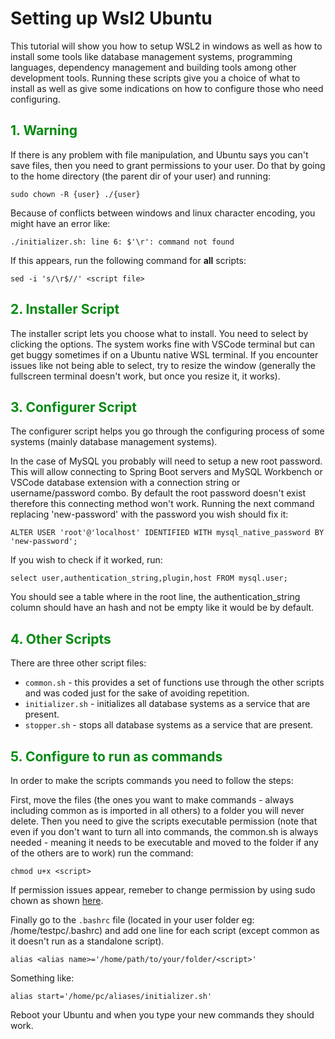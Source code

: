# Setting up Wsl2 Ubuntu

This tutorial will show you how to setup WSL2 in windows as well as how to install some tools like database management systems, programming languages, dependency management and building tools among other development tools. Running these scripts give you a choice of what to install as well as give some indications on how to configure those who need configuring.

## <span style="color: #028A0F">**1. Warning**</span>

If there is any problem with file manipulation, and Ubuntu says you can't save files, then you need to grant permissions to your user. Do that by going to the home directory (the parent dir of your user) and running:

    sudo chown -R {user} ./{user}

Because of conflicts between windows and linux character encoding, you might have an error like:

    ./initializer.sh: line 6: $'\r': command not found

If this appears, run the following command for **all** scripts:

    sed -i 's/\r$//' <script file>

## <span style="color: #028A0F">**2. Installer Script**</span>

The installer script lets you choose what to install. You need to select by clicking the options. The system works fine with VSCode terminal but can get buggy sometimes if on a Ubuntu native WSL terminal. If you encounter issues like not being able to select, try to resize the window (generally the fullscreen terminal doesn't work, but once you resize it, it works).

## <span style="color: #028A0F">**3. Configurer Script**</span>

The configurer script helps you go through the configuring process of some systems (mainly database management systems). 

In the case of MySQL you probably will need to setup a new root password. This will allow connecting to Spring Boot servers and MySQL Workbench or VSCode database extension with a connection string or username/password combo. By default the root password doesn't exist therefore this connecting method won't work. Running the next command replacing 'new-password' with the password you wish should fix it:

    ALTER USER 'root'@'localhost' IDENTIFIED WITH mysql_native_password BY 'new-password';

If you wish to check if it worked, run:

    select user,authentication_string,plugin,host FROM mysql.user;

You should see a table where in the root line, the authentication_string column should have an hash and not be empty like it would be by default.

## <span style="color: #028A0F">**4. Other Scripts**</span>

There are three other script files:
<ul>
<li><code>common.sh</code> - this provides a set of functions use through the other scripts and was coded just for the sake of avoiding repetition.</li>
<li><code>initializer.sh</code> - initializes all database systems as a service that are present.</li>
<li><code>stopper.sh</code> - stops all database systems as a service that are present.</li>
</ul>

## <span style="color: #028A0F">**5. Configure to run as commands**</span>

In order to make the scripts commands you need to follow the steps:

First, move the files (the ones you want to make commands - always including common as is imported in all others) to a folder you will never delete. Then you need to give the scripts executable permission (note that even if you don't want to turn all into commands, the common.sh is always needed - meaning it needs to be executable and moved to the folder if any of the others are to work) run the command:

    chmod u+x <script>

If permission issues appear, remeber to change permission by using sudo chown as shown [here](#span-style"color-028a0f"0-warningspan).

Finally go to the <code>.bashrc</code> file (located in your user folder eg: /home/testpc/.bashrc) and add one line for each script (except common as it doesn't run as a standalone script).

    alias <alias name>='/home/path/to/your/folder/<script>'

Something like:

    alias start='/home/pc/aliases/initializer.sh'

Reboot your Ubuntu and when you type your new commands they should work.
